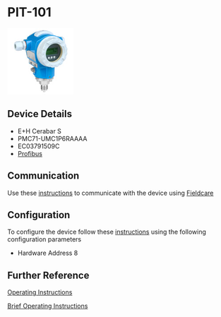 # PIT-101

![](../images/device_images/cerabar_s.jpg)

## Device Details
+ E+H Cerabar S
+ PMC71-UMC1P6RAAAA
+ EC03791509C
+ [Profibus](../indexes/index_devices_profibus.md)

## Communication
Use these [instructions](../protocols/profibus/connection_run_1_HIPROM_192.168.1.14.md) to communicate with the device using [Fieldcare](../fieldcare/fieldcare.md)

## Configuration
To configure the device follow these [instructions](../commissioning_instructions/cerabar_s_profibus.md) using the following configuration parameters

+ Hardware Address 8

## Further Reference
[Operating Instructions](../manuals/cerabar_s_operating_profibus.pdf)

[Brief Operating Instructions](../manuals/cerabar_s_brief_profibus.pdf)
